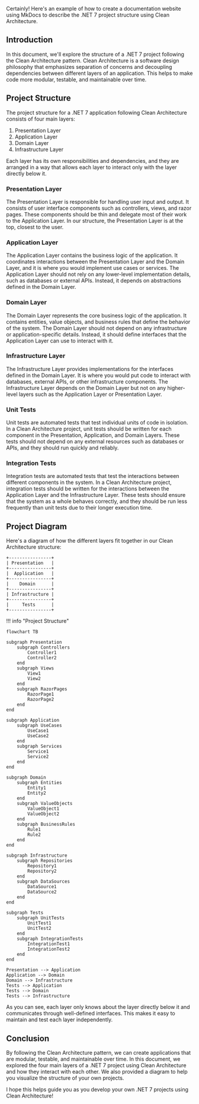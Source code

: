Certainly! Here's an example of how to create a documentation website using MkDocs to describe the .NET 7 project structure using Clean Architecture.

## Introduction

In this document, we'll explore the structure of a .NET 7 project following the Clean Architecture pattern. Clean Architecture is a software design philosophy that emphasizes separation of concerns and decoupling dependencies between different layers of an application. This helps to make code more modular, testable, and maintainable over time.

## Project Structure

The project structure for a .NET 7 application following Clean Architecture consists of four main layers:

1. Presentation Layer
2. Application Layer
3. Domain Layer
4. Infrastructure Layer

Each layer has its own responsibilities and dependencies, and they are arranged in a way that allows each layer to interact only with the layer directly below it.

### Presentation Layer

The Presentation Layer is responsible for handling user input and output. It consists of user interface components such as controllers, views, and razor pages. These components should be thin and delegate most of their work to the Application Layer. In our structure, the Presentation Layer is at the top, closest to the user.

### Application Layer

The Application Layer contains the business logic of the application. It coordinates interactions between the Presentation Layer and the Domain Layer, and it is where you would implement use cases or services. The Application Layer should not rely on any lower-level implementation details, such as databases or external APIs. Instead, it depends on abstractions defined in the Domain Layer.

### Domain Layer

The Domain Layer represents the core business logic of the application. It contains entities, value objects, and business rules that define the behavior of the system. The Domain Layer should not depend on any infrastructure or application-specific details. Instead, it should define interfaces that the Application Layer can use to interact with it.

### Infrastructure Layer

The Infrastructure Layer provides implementations for the interfaces defined in the Domain Layer. It is where you would put code to interact with databases, external APIs, or other infrastructure components. The Infrastructure Layer depends on the Domain Layer but not on any higher-level layers such as the Application Layer or Presentation Layer.

### Unit Tests

Unit tests are automated tests that test individual units of code in isolation. In a Clean Architecture project, unit tests should be written for each component in the Presentation, Application, and Domain Layers. These tests should not depend on any external resources such as databases or APIs, and they should run quickly and reliably.

### Integration Tests

Integration tests are automated tests that test the interactions between different components in the system. In a Clean Architecture project, integration tests should be written for the interactions between the Application Layer and the Infrastructure Layer. These tests should ensure that the system as a whole behaves correctly, and they should be run less frequently than unit tests due to their longer execution time.

## Project Diagram

Here's a diagram of how the different layers fit together in our Clean Architecture structure:

```
+----------------+
| Presentation   |
+----------------+
|  Application   |
+----------------+
|    Domain      |
+----------------+
| Infrastructure |
+----------------+
|     Tests      |
+----------------+
```

!!! info "Project Structure"
``` mermaid
flowchart TB

subgraph Presentation
    subgraph Controllers
        Controller1
        Controller2
    end
    subgraph Views
        View1
        View2
    end
    subgraph RazorPages
        RazorPage1
        RazorPage2
    end
end

subgraph Application
    subgraph UseCases
        UseCase1
        UseCase2
    end
    subgraph Services
        Service1
        Service2
    end
end

subgraph Domain
    subgraph Entities
        Entity1
        Entity2
    end
    subgraph ValueObjects
        ValueObject1
        ValueObject2
    end
    subgraph BusinessRules
        Rule1
        Rule2
    end
end

subgraph Infrastructure
    subgraph Repositories
        Repository1
        Repository2
    end
    subgraph DataSources
        DataSource1
        DataSource2
    end
end

subgraph Tests
    subgraph UnitTests
        UnitTest1
        UnitTest2
    end
    subgraph IntegrationTests
        IntegrationTest1
        IntegrationTest2
    end
end

Presentation --> Application
Application --> Domain
Domain --> Infrastructure
Tests --> Application
Tests --> Domain
Tests --> Infrastructure
```

As you can see, each layer only knows about the layer directly below it and communicates through well-defined interfaces. This makes it easy to maintain and test each layer independently.

## Conclusion

By following the Clean Architecture pattern, we can create applications that are modular, testable, and maintainable over time. In this document, we explored the four main layers of a .NET 7 project using Clean Architecture and how they interact with each other. We also provided a diagram to help you visualize the structure of your own projects.

I hope this helps guide you as you develop your own .NET 7 projects using Clean Architecture!